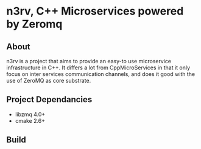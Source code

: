n3rv, C++ Microservices powered by Zeromq
=========================================

About
-----

n3rv is a project that aims to provide an easy-to use microservice infrastructure in C++. It differs a lot from CppMicroServices in that it only focus on inter services communication channels, and does it good with the use of ZeroMQ as core substrate.

Project Dependancies
--------------------

* libzmq 4.0+
* cmake 2.6+

Build
-----

